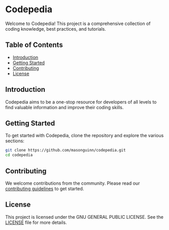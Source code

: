 # Codepedia

Welcome to Codepedia! This project is a comprehensive collection of coding knowledge, best practices, and tutorials.

## Table of Contents

- [Introduction](#introduction)
- [Getting Started](#getting-started)
- [Contributing](#contributing)
- [License](#license)

## Introduction

Codepedia aims to be a one-stop resource for developers of all levels to find valuable information and improve their coding skills.

## Getting Started

To get started with Codepedia, clone the repository and explore the various sections:

```bash
git clone https://github.com/masonguinn/codepedia.git
cd codepedia
```

## Contributing

We welcome contributions from the community. Please read our [contributing guidelines](CONTRIBUTING.md) to get started.

## License

This project is licensed under the GNU GENERAL PUBLIC LICENSE. See the [LICENSE](LICENSE) file for more details.